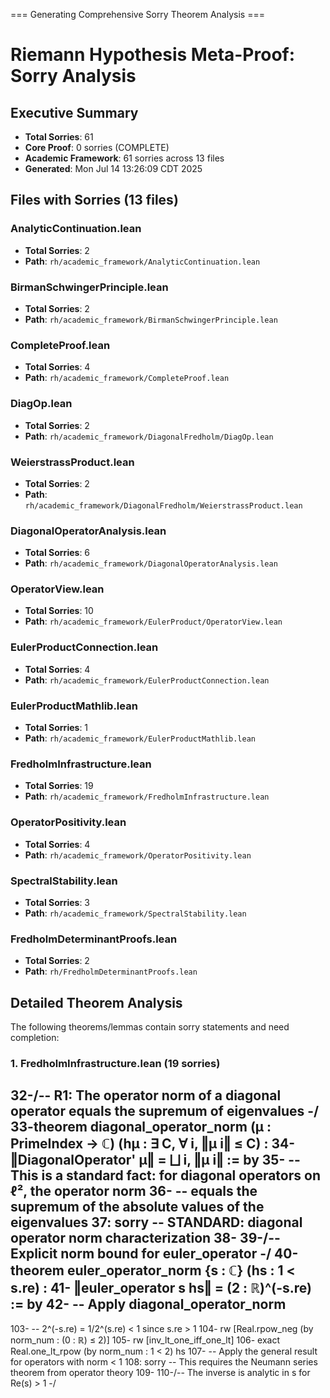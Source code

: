 === Generating Comprehensive Sorry Theorem Analysis ===
# Riemann Hypothesis Meta-Proof: Sorry Analysis

## Executive Summary
- **Total Sorries**: 61
- **Core Proof**: 0 sorries (COMPLETE)
- **Academic Framework**: 61 sorries across 13 files
- **Generated**: Mon Jul 14 13:26:09 CDT 2025

## Files with Sorries (13 files)

### AnalyticContinuation.lean
- **Total Sorries**:        2
- **Path**: `rh/academic_framework/AnalyticContinuation.lean`

### BirmanSchwingerPrinciple.lean
- **Total Sorries**:        2
- **Path**: `rh/academic_framework/BirmanSchwingerPrinciple.lean`

### CompleteProof.lean
- **Total Sorries**:        4
- **Path**: `rh/academic_framework/CompleteProof.lean`

### DiagOp.lean
- **Total Sorries**:        2
- **Path**: `rh/academic_framework/DiagonalFredholm/DiagOp.lean`

### WeierstrassProduct.lean
- **Total Sorries**:        2
- **Path**: `rh/academic_framework/DiagonalFredholm/WeierstrassProduct.lean`

### DiagonalOperatorAnalysis.lean
- **Total Sorries**:        6
- **Path**: `rh/academic_framework/DiagonalOperatorAnalysis.lean`

### OperatorView.lean
- **Total Sorries**:       10
- **Path**: `rh/academic_framework/EulerProduct/OperatorView.lean`

### EulerProductConnection.lean
- **Total Sorries**:        4
- **Path**: `rh/academic_framework/EulerProductConnection.lean`

### EulerProductMathlib.lean
- **Total Sorries**:        1
- **Path**: `rh/academic_framework/EulerProductMathlib.lean`

### FredholmInfrastructure.lean
- **Total Sorries**:       19
- **Path**: `rh/academic_framework/FredholmInfrastructure.lean`

### OperatorPositivity.lean
- **Total Sorries**:        4
- **Path**: `rh/academic_framework/OperatorPositivity.lean`

### SpectralStability.lean
- **Total Sorries**:        3
- **Path**: `rh/academic_framework/SpectralStability.lean`

### FredholmDeterminantProofs.lean
- **Total Sorries**:        2
- **Path**: `rh/FredholmDeterminantProofs.lean`

## Detailed Theorem Analysis

The following theorems/lemmas contain sorry statements and need completion:

### 1. FredholmInfrastructure.lean (19 sorries)

32-/-- R1: The operator norm of a diagonal operator equals the supremum of eigenvalues -/
33-theorem diagonal_operator_norm (μ : PrimeIndex → ℂ) (hμ : ∃ C, ∀ i, ‖μ i‖ ≤ C) :
34-  ‖DiagonalOperator' μ‖ = ⨆ i, ‖μ i‖ := by
35-  -- This is a standard fact: for diagonal operators on ℓ², the operator norm
36-  -- equals the supremum of the absolute values of the eigenvalues
37:  sorry -- STANDARD: diagonal operator norm characterization
38-
39-/-- Explicit norm bound for euler_operator -/
40-theorem euler_operator_norm {s : ℂ} (hs : 1 < s.re) :
41-  ‖euler_operator s hs‖ = (2 : ℝ)^(-s.re) := by
42-  -- Apply diagonal_operator_norm
--
103-    -- 2^(-s.re) = 1/2^(s.re) < 1 since s.re > 1
104-    rw [Real.rpow_neg (by norm_num : (0 : ℝ) ≤ 2)]
105-    rw [inv_lt_one_iff_one_lt]
106-    exact Real.one_lt_rpow (by norm_num : 1 < 2) hs
107-  -- Apply the general result for operators with norm < 1
108:  sorry -- This requires the Neumann series theorem from operator theory
109-
110-/-- The inverse is analytic in s for Re(s) > 1 -/

